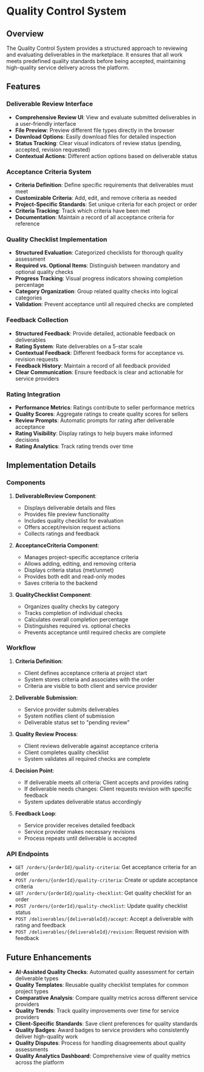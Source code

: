 # Quality Control System

## Overview
The Quality Control System provides a structured approach to reviewing and evaluating deliverables in the marketplace. It ensures that all work meets predefined quality standards before being accepted, maintaining high-quality service delivery across the platform.

## Features

### Deliverable Review Interface
- **Comprehensive Review UI**: View and evaluate submitted deliverables in a user-friendly interface
- **File Preview**: Preview different file types directly in the browser
- **Download Options**: Easily download files for detailed inspection
- **Status Tracking**: Clear visual indicators of review status (pending, accepted, revision requested)
- **Contextual Actions**: Different action options based on deliverable status

### Acceptance Criteria System
- **Criteria Definition**: Define specific requirements that deliverables must meet
- **Customizable Criteria**: Add, edit, and remove criteria as needed
- **Project-Specific Standards**: Set unique criteria for each project or order
- **Criteria Tracking**: Track which criteria have been met
- **Documentation**: Maintain a record of all acceptance criteria for reference

### Quality Checklist Implementation
- **Structured Evaluation**: Categorized checklists for thorough quality assessment
- **Required vs. Optional Items**: Distinguish between mandatory and optional quality checks
- **Progress Tracking**: Visual progress indicators showing completion percentage
- **Category Organization**: Group related quality checks into logical categories
- **Validation**: Prevent acceptance until all required checks are completed

### Feedback Collection
- **Structured Feedback**: Provide detailed, actionable feedback on deliverables
- **Rating System**: Rate deliverables on a 5-star scale
- **Contextual Feedback**: Different feedback forms for acceptance vs. revision requests
- **Feedback History**: Maintain a record of all feedback provided
- **Clear Communication**: Ensure feedback is clear and actionable for service providers

### Rating Integration
- **Performance Metrics**: Ratings contribute to seller performance metrics
- **Quality Scores**: Aggregate ratings to create quality scores for sellers
- **Review Prompts**: Automatic prompts for rating after deliverable acceptance
- **Rating Visibility**: Display ratings to help buyers make informed decisions
- **Rating Analytics**: Track rating trends over time

## Implementation Details

### Components
1. **DeliverableReview Component**:
   - Displays deliverable details and files
   - Provides file preview functionality
   - Includes quality checklist for evaluation
   - Offers accept/revision request actions
   - Collects ratings and feedback

2. **AcceptanceCriteria Component**:
   - Manages project-specific acceptance criteria
   - Allows adding, editing, and removing criteria
   - Displays criteria status (met/unmet)
   - Provides both edit and read-only modes
   - Saves criteria to the backend

3. **QualityChecklist Component**:
   - Organizes quality checks by category
   - Tracks completion of individual checks
   - Calculates overall completion percentage
   - Distinguishes required vs. optional checks
   - Prevents acceptance until required checks are complete

### Workflow
1. **Criteria Definition**:
   - Client defines acceptance criteria at project start
   - System stores criteria and associates with the order
   - Criteria are visible to both client and service provider

2. **Deliverable Submission**:
   - Service provider submits deliverables
   - System notifies client of submission
   - Deliverable status set to "pending review"

3. **Quality Review Process**:
   - Client reviews deliverable against acceptance criteria
   - Client completes quality checklist
   - System validates all required checks are complete

4. **Decision Point**:
   - If deliverable meets all criteria: Client accepts and provides rating
   - If deliverable needs changes: Client requests revision with specific feedback
   - System updates deliverable status accordingly

5. **Feedback Loop**:
   - Service provider receives detailed feedback
   - Service provider makes necessary revisions
   - Process repeats until deliverable is accepted

### API Endpoints
- `GET /orders/{orderId}/quality-criteria`: Get acceptance criteria for an order
- `POST /orders/{orderId}/quality-criteria`: Create or update acceptance criteria
- `GET /orders/{orderId}/quality-checklist`: Get quality checklist for an order
- `POST /orders/{orderId}/quality-checklist`: Update quality checklist status
- `POST /deliverables/{deliverableId}/accept`: Accept a deliverable with rating and feedback
- `POST /deliverables/{deliverableId}/revision`: Request revision with feedback

## Future Enhancements
- **AI-Assisted Quality Checks**: Automated quality assessment for certain deliverable types
- **Quality Templates**: Reusable quality checklist templates for common project types
- **Comparative Analysis**: Compare quality metrics across different service providers
- **Quality Trends**: Track quality improvements over time for service providers
- **Client-Specific Standards**: Save client preferences for quality standards
- **Quality Badges**: Award badges to service providers who consistently deliver high-quality work
- **Quality Disputes**: Process for handling disagreements about quality assessments
- **Quality Analytics Dashboard**: Comprehensive view of quality metrics across the platform 